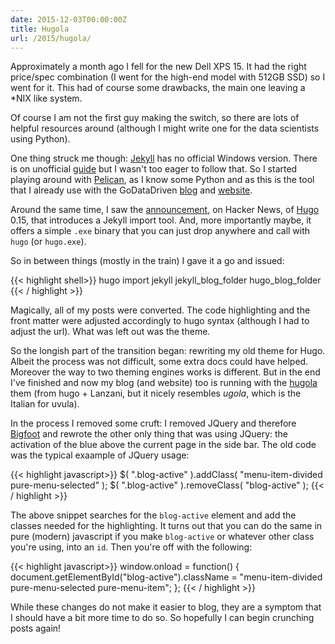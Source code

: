 ```yaml
---
date: 2015-12-03T00:00:00Z
title: Hugola
url: /2015/hugola/
---
```


Approximately a month ago I fell for the new Dell XPS 15. It had the right price/spec combination
(I went for the high-end model with 512GB SSD) so I went for it. This had of course some drawbacks,
the main one leaving a \*NIX like system.

Of course I am not the first guy making the switch, so there are lots of helpful resources around
(although I might write one for the data scientists using Python).

One thing struck me though: [Jekyll] has no official Windows version. There is on unofficial
[guide] but I wasn't too eager to follow that. So I started playing around with [Pelican], as I
know some Python and as this is the tool that I already use with the GoDataDriven [blog] and
[website].

Around the same time, I saw the [announcement], on Hacker News, of [Hugo] 0.15, that introduces a
Jekyll import tool. And, more importantly maybe, it offers a simple `.exe` binary that you can just
drop anywhere and call with `hugo` (or `hugo.exe`).

So in between things (mostly in the train) I gave it a go and issued:

{{< highlight shell>}}
hugo import jekyll jekyll_blog_folder hugo_blog_folder
{{< / highlight >}}

Magically, all of my posts were converted. The code highlighting and the front matter were adjusted
accordingly to hugo syntax (although I had to adjust the url). What was left out was the theme.

So the longish part of the transition began: rewriting my old theme for Hugo. Albeit the process was not difficult, some extra docs could have helped. Moreover the way to two theming engines works is different. But in the end I've finished and now my blog (and website) too is running with the [hugola] them (from hugo + Lanzani, but it nicely resembles *ugola*, which is the Italian for uvula).

In the process I removed some cruft: I removed JQuery and therefore [Bigfoot] and rewrote the other only thing that was using JQuery: the activation of the blue above the current page in the side bar. The old code was the typical exaample of JQuery usage:

{{< highlight javascript>}}
$( ".blog-active" ).addClass( "menu-item-divided pure-menu-selected" );
$( ".blog-active" ).removeClass( "blog-active" );
{{< / highlight >}}

The above snippet searches for the `blog-active` element and add the classes needed for the highlighting. It turns out that you can do the same in pure (modern) javascript if you make `blog-active` or whatever other class you're using, into an `id`. Then you're off with the following:

{{< highlight javascript>}}
window.onload = function() {
document.getElementById("blog-active").className = "menu-item-divided pure-menu-selected pure-menu-item";
};
{{< / highlight >}}

While these changes do not make it easier to blog, they are a symptom that I should have a bit more time to do so. So hopefully I can begin crunching posts again! 

[Jekyll]: https://jekyllrb.com/
[guide]: http://jekyll-windows.juthilo.com/
[Pelican]: http://blog.getpelican.com/
[blog]: http://blog.getpelican.com/
[website]: http://www.godatadriven.com/
[announcement]: https://github.com/spf13/hugo/releases/tag/v0.15
[Hugo]: http://gohugo.io/
[hugola]: https://github.com/gglanzani/hugola
[Bigfoot]: http://www.bigfootjs.com/
